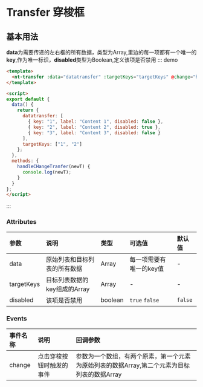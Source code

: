 # Transfer 穿梭框

## 基本用法

**data**为需要传递的左右框的所有数据，类型为Array,里边的每一项都有一个唯一的**key**,作为唯一标识，**disabled**类型为Boolean,定义该项是否禁用
::: demo 
```html
<template>
  <nt-transfer :data="datatransfer" :targetKeys="targetKeys" @change="handleCHangeTranfer"></nt-transfer>
</template>

<script>
export default {
  data() {
    return {
      datatransfer: [
        { key: "1", label: "Content 1", disabled: false },
        { key: "2", label: "Content 2", disabled: true },
        { key: "3", label: "Content 3", disabled: false }
      ],
      targetKeys: ["1", "2"]
    };
  },
  methods: {
    handleCHangeTranfer(newT) {
      console.log(newT);
    }
  }
};
</script>

```
:::

### Attributes

| 参数     | 说明           | 类型    | 可选值                               | 默认值    |
| :------- | :------------- | :------ | :----------------------------------- | :-------- |
| data     | 原始列表和目标列表的所有数据     | Array  | 每一项需要有唯一的key值 | -|
| targetKeys     | 目标列表数据的key组成的Array      | Array  | -   | - |
| disabled | 该项是否禁用   | boolean | `true` `false`                       | `false`   |

### Events

| 事件名称 | 说明     | 回调参数 |
| :------- | :------- | :------- |
| change    | 点击穿梭按钮时触发的事件 | 参数为一个数组，有两个原素，第一个元素为原始列表的数据Array,第二个元素为目标列表的数据Array        |

